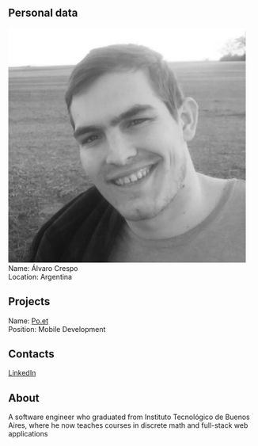 ## Personal data
![ photo](photo/alvaro_crespo.jpg)  
Name: Álvaro Crespo  
Location: Argentina  
## Projects 
Name: [Po.et](../projects/poet.md)  
Position: Mobile Development  
## Contacts
[LinkedIn](https://www.linkedin.com/in/acrespo1/?ppe=1)  
## About 
A software engineer who graduated from Instituto Tecnológico de Buenos Aires, where he now teaches courses in discrete math and full-stack web applications
